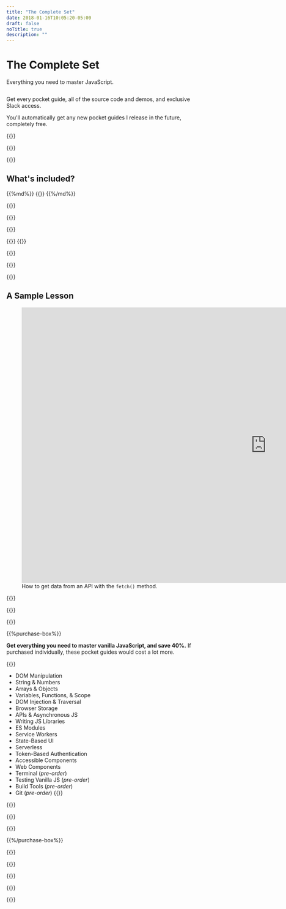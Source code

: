 ```yaml
---
title: "The Complete Set"
date: 2018-01-16T10:05:20-05:00
draft: false
noTitle: true
description: ""
---
```


<h1 class="no-padding-top no-margin-bottom h5 text-sans">The Complete Set</h1>
<p><span class="text-xlarge text-serif">Everything you need to master JavaScript.</span></p>

<img class="img-center img-hero" alt="" src="/img/guides/complete-set.png">

<span class="text-large">Get every pocket guide, all of the source code and demos, and exclusive Slack access.</span>

You'll automatically get any new pocket guides I release in the future, completely&nbsp;free.

{{<cta for="guides-all">}}

<div class="padding-bottom-small">{{<pricing-link>}}</div>

{{<used-by>}}

## What's included?

<div class="list-spaced-small">
{{%md%}}
{{<product-list package="complete">}}
{{%/md%}}
</div>

{{<formats>}}

{{<testimonial-group group="learn">}}

{{<bonuses bundle="true">}}

{{<cta for="bonuses-guides">}}
{{<cta for="bonuses-list">}}

{{<pricing-link>}}

{{<testimonial-group group="slack">}}

{{<skills>}}

## A Sample Lesson

<figure>
	<iframe class="no-margin-bottom" src="https://player.vimeo.com/video/531873765?badge=0&amp;autopause=0&amp;player_id=0&amp;app_id=58479" width="1280" height="720" frameborder="0" allow="autoplay; fullscreen; picture-in-picture" allowfullscreen></iframe>
	<figcaption>How to get data from an API with the <code>fetch()</code> method.</figcaption>
</figure>

{{<sample>}}

{{<money-back>}}

{{<cta for="bio">}}

{{%purchase-box%}}

**Get everything you need to master vanilla JavaScript, and save 40%.** If purchased individually, these pocket guides would cost a lot more.

{{<purchase-summary bundle="true">}}
- DOM Manipulation
- String & Numbers
- Arrays & Objects
- Variables, Functions, & Scope
- DOM Injection & Traversal
- Browser Storage
- APIs & Asynchronous JS
- Writing JS Libraries
- ES Modules
- Service Workers
- State-Based UI
- Serverless
- Token-Based Authentication
- Accessible Components
- Web Components
- Terminal (_pre-order_)
- Testing Vanilla JS (_pre-order_)
- Build Tools (_pre-order_)
- Git (_pre-order_)
{{</purchase-summary>}}

{{<cta for="guide-buy">}}

{{<purchase-link bundle="complete" product="complete">}}

{{<sales-numbers>}}

{{%/purchase-box%}}

{{<testimonial-group group="purchase">}}

{{<faq>}}

{{<pricing-link>}}

{{<testimonial-group group="faq">}}

{{<not-ready-yet>}}
